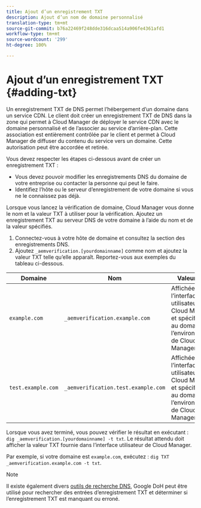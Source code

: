 ```yaml
---
title: Ajout d’un enregistrement TXT
description: Ajout d’un nom de domaine personnalisé
translation-type: tm+mt
source-git-commit: b76a22469f248dde316dcaa514a906fe4361afd1
workflow-type: tm+mt
source-wordcount: '299'
ht-degree: 100%

---
```



# Ajout d’un enregistrement TXT {#adding-txt}

Un enregistrement TXT de DNS permet l’hébergement d’un domaine dans un service CDN. Le client doit créer un enregistrement TXT de DNS dans la zone qui permet à Cloud Manager de déployer le service CDN avec le domaine personnalisé et de l’associer au service d’arrière-plan. Cette association est entièrement contrôlée par le client et permet à Cloud Manager de diffuser du contenu du service vers un domaine. Cette autorisation peut être accordée et retirée.

Vous devez respecter les étapes ci-dessous avant de créer un enregistrement TXT :

* Vous devez pouvoir modifier les enregistrements DNS du domaine de votre entreprise ou contacter la personne qui peut le faire.
* Identifiez l’hôte ou le serveur d’enregistrement de votre domaine si vous ne le connaissez pas déjà.

Lorsque vous lancez la vérification de domaine, Cloud Manager vous donne le nom et la valeur TXT à utiliser pour la vérification. Ajoutez un enregistrement TXT au serveur DNS de votre domaine à l’aide du nom et de la valeur spécifiés.

1. Connectez-vous à votre hôte de domaine et consultez la section des enregistrements DNS.
1. Ajoutez `_aemverification.[yourdomainname]` comme nom et ajoutez la valeur TXT telle qu’elle apparaît.
Reportez-vous aux exemples du tableau ci-dessous.

| Domaine | Nom | Valeur TXT |
|--- |--- |---|
| `example.com` | `_aemverification.example.com` | Affichée dans l’interface utilisateur de Cloud Manager et spécifique au domaine et à l’environnement de Cloud Manager |
| `test.example.com` | `_aemverification.test.example.com` | Affichée dans l’interface utilisateur de Cloud Manager et spécifique au domaine et à l’environnement de Cloud Manager |

Lorsque vous avez terminé, vous pouvez vérifier le résultat en exécutant : `dig _aemverification.[yourdomainname] -t txt`.
Le résultat attendu doit afficher la valeur TXT fournie dans l’interface utilisateur de Cloud Manager.

Par exemple, si votre domaine est `example.com`, exécutez : `dig TXT _aemverification.example.com -t txt`.

>[!NOTE]
>Il existe également divers [outils de recherche DNS](https://www.ultratools.com/tools/dnsLookup), Google DoH peut être utilisé pour rechercher des entrées d’enregistrement TXT et déterminer si l’enregistrement TXT est manquant ou erroné.

